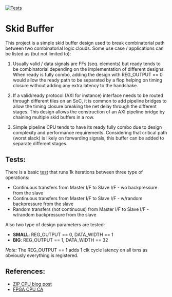 [![Tests](https://github.com/aignacio/skid_buffer_test/actions/workflows/test.yaml/badge.svg)](https://github.com/aignacio/skid_buffer_test/actions/workflows/test.yaml)

# Skid Buffer

This project is a simple skid buffer design used to break combinatorial path between two combinatorial logic clouds. Some use case / applications can be listed as (but not limited to):

1. Usually valid / data signals are FFs (seq. elements) but ready tends to be combinatorial depending on the implementation of different designs. When ready is fully combo, adding the design with REG_OUTPUT == 0 would allow the ready path to be separated by a flop helping on timing closure without adding any extra latency to the handshake.

2. If a valid/ready protocol (AXI for instance) interface needs to be routed through different tiles on an SoC, it is common to add pipeline bridges to allow the timing closure breaking the net delay through the different stages. This design allows the construction of an AXI pipeline bridge by chaining multiple skid buffers in a row.

3. Simple pipeline CPU tends to have its ready fully combo due to design complexity and performance requirements. Considering that critical path (worst slack) is likely on forwarding signals, this buffer can be added to separate different stages.

## Tests:

There is a basic [test](tests/test_basic.py) that runs 1k iterations between three type of operations:

* Continuous transfers from Master I/F to Slave I/F - wo backpressure from the slave
* Continuous transfers from Master I/F to Slave I/F - w/random backpressure from the slave
* Random transfers (not continuous) from Master I/F to Slave I/F - w/random backpressure from the slave

Also two type of design parameters are tested:

* **SMALL**: REG_OUTPUT == 0, DATA_WIDTH == 1
* **BIG**: REG_OUTPUT == 1, DATA_WIDTH == 32

*Note:* The REG_OUTPUT == 1 adds 1 clk cycle latency on all txns as obviously everything is registered.

## References:

* [ZIP CPU blog post](https://zipcpu.com/blog/2019/05/22/skidbuffer.html)
* [FPGA CPU CA](http://fpgacpu.ca/fpga/Pipeline_Skid_Buffer.html#:~:text=A%20skid%20buffer%20is%20the,smooth%2Dout%20data%20rate%20mismatches.)

